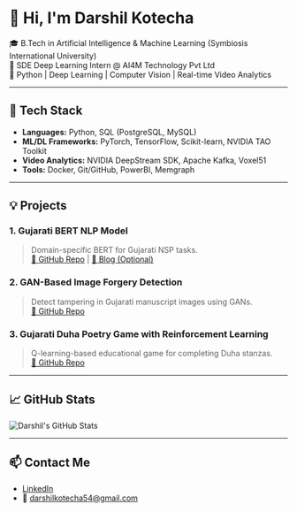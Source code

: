 # 👋 Hi, I'm Darshil Kotecha

🎓 B.Tech in Artificial Intelligence & Machine Learning (Symbiosis International University)  
💼 SDE Deep Learning Intern @ AI4M Technology Pvt Ltd  
📍 Python | Deep Learning | Computer Vision | Real-time Video Analytics  

---

## 🔧 Tech Stack

- **Languages:** Python, SQL (PostgreSQL, MySQL)
- **ML/DL Frameworks:** PyTorch, TensorFlow, Scikit-learn, NVIDIA TAO Toolkit
- **Video Analytics:** NVIDIA DeepStream SDK, Apache Kafka, Voxel51
- **Tools:** Docker, Git/GitHub, PowerBI, Memgraph

---

## 💡 Projects

### 1. **Gujarati BERT NLP Model**
> Domain-specific BERT for Gujarati NSP tasks.  
[🔗 GitHub Repo](#) | [📝 Blog (Optional)](#)

### 2. **GAN-Based Image Forgery Detection**
> Detect tampering in Gujarati manuscript images using GANs.  
[🔗 GitHub Repo](#)

### 3. **Gujarati Duha Poetry Game with Reinforcement Learning**
> Q-learning-based educational game for completing Duha stanzas.  
[🔗 GitHub Repo](#)

---

## 📈 GitHub Stats

![Darshil's GitHub Stats](https://github-readme-stats.vercel.app/api?username=DK2653&show_icons=true&theme=radical)

---

## 📫 Contact Me

- [LinkedIn](https://www.linkedin.com/in/kotecha-darshil-006a131a6/)
- 📧 darshilkotecha54@gmail.com
